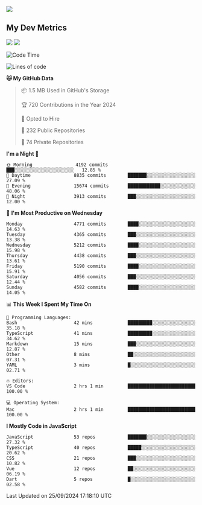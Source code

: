 [<img src="https://img.shields.io/badge/linkedin-%230077B5.svg?&style=for-the-badge&logo=linkedin&logoColor=white" />](https://www.linkedin.com/in/savepong)

<!--
[<img src="https://img.shields.io/badge/pongsiri.pisutakarathada.com-%230077B5.svg?&style=for-the-badge&color=orange" />](https://pongsiri.pisutakarathada.com)
[<img src="https://img.shields.io/badge/apps.saveworld.co-%230077B5.svg?&style=for-the-badge&color=2aa889" />](https://apps.saveworld.co)

[![savepong' github stats](https://github-readme-stats.vercel.app/api?username=savepong&show_icons=true&count_private=true&theme=gotham&hide_border=true&bg_color=00000000&text_color=768390FF)](https://pongsiri.pisutakarathada.com/posts/stats)

[![GitHub Streak](https://github-readme-streak-stats.herokuapp.com?user=savepong&theme=gotham&hide_border=true&background=00000000&dates=768390FF)](https://pongsiri.pisutakarathada.com/posts/stats)

[![Top Langs](https://github-readme-stats.vercel.app/api/top-langs/?username=savepong&layout=compact&langs_count=10&theme=gotham&hide_border=true&bg_color=00000000&text_color=768390FF)](https://pongsiri.pisutakarathada.com/posts/stats)

<!-- [![savepong's wakatime stats](https://github-readme-stats.vercel.app/api/wakatime?username=@savepong&layout=default&theme=gotham&hide_border=true&bg_color=00000000&text_color=768390FF)](https://pongsiri.pisutakarathada.com/posts/stats) -->

## My Dev Metrics

[![](https://komarev.com/ghpvc/?username=savepong&color=blue&label=Profile%20Views)](https://github.com/savepong)
[![](https://img.shields.io/github/followers/savepong?label=GitHub%20Followers)](https://github.com/savepong)

<!--START_SECTION:waka-->
![Code Time](http://img.shields.io/badge/Code%20Time-1%2C538%20hrs-blue)

![Lines of code](https://img.shields.io/badge/From%20Hello%20World%20I%27ve%20Written-64.9%20million%20lines%20of%20code-blue)

**🐱 My GitHub Data** 

> 📦 1.5 MB Used in GitHub's Storage 
 > 
> 🏆 720 Contributions in the Year 2024
 > 
> 💼 Opted to Hire
 > 
> 📜 232 Public Repositories 
 > 
> 🔑 74 Private Repositories 
 > 
**I'm a Night 🦉** 

```text
🌞 Morning                4192 commits        ███░░░░░░░░░░░░░░░░░░░░░░   12.85 % 
🌆 Daytime                8835 commits        ███████░░░░░░░░░░░░░░░░░░   27.09 % 
🌃 Evening                15674 commits       ████████████░░░░░░░░░░░░░   48.06 % 
🌙 Night                  3913 commits        ███░░░░░░░░░░░░░░░░░░░░░░   12.00 % 
```
📅 **I'm Most Productive on Wednesday** 

```text
Monday                   4771 commits        ████░░░░░░░░░░░░░░░░░░░░░   14.63 % 
Tuesday                  4365 commits        ███░░░░░░░░░░░░░░░░░░░░░░   13.38 % 
Wednesday                5212 commits        ████░░░░░░░░░░░░░░░░░░░░░   15.98 % 
Thursday                 4438 commits        ███░░░░░░░░░░░░░░░░░░░░░░   13.61 % 
Friday                   5190 commits        ████░░░░░░░░░░░░░░░░░░░░░   15.91 % 
Saturday                 4056 commits        ███░░░░░░░░░░░░░░░░░░░░░░   12.44 % 
Sunday                   4582 commits        ████░░░░░░░░░░░░░░░░░░░░░   14.05 % 
```


📊 **This Week I Spent My Time On** 

```text
💬 Programming Languages: 
Bash                     42 mins             █████████░░░░░░░░░░░░░░░░   35.18 % 
TypeScript               41 mins             █████████░░░░░░░░░░░░░░░░   34.62 % 
Markdown                 15 mins             ███░░░░░░░░░░░░░░░░░░░░░░   12.87 % 
Other                    8 mins              ██░░░░░░░░░░░░░░░░░░░░░░░   07.31 % 
YAML                     3 mins              █░░░░░░░░░░░░░░░░░░░░░░░░   02.71 % 

🔥 Editors: 
VS Code                  2 hrs 1 min         █████████████████████████   100.00 % 

💻 Operating System: 
Mac                      2 hrs 1 min         █████████████████████████   100.00 % 
```

**I Mostly Code in JavaScript** 

```text
JavaScript               53 repos            ███████░░░░░░░░░░░░░░░░░░   27.32 % 
TypeScript               40 repos            █████░░░░░░░░░░░░░░░░░░░░   20.62 % 
CSS                      21 repos            ███░░░░░░░░░░░░░░░░░░░░░░   10.82 % 
Vue                      12 repos            ██░░░░░░░░░░░░░░░░░░░░░░░   06.19 % 
Dart                     5 repos             █░░░░░░░░░░░░░░░░░░░░░░░░   02.58 % 
```




 Last Updated on 25/09/2024 17:18:10 UTC
<!--END_SECTION:waka-->

<!--
**savepong/savepong** is a ✨ _special_ ✨ repository because its `README.md` (this file) appears on your GitHub profile.

Here are some ideas to get you started:

- 🔭 I’m currently working on WebComponents and TypeScript.
- 🌱 I’m currently learning ...
- 👯 I’m looking to collaborate on ...
- 🤔 I’m looking for help with ...
- 💬 Ask me about ...
- 📫 How to reach me: ...
- 😄 Pronouns: ...
- ⚡ Fun fact: ...
-->
